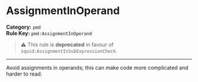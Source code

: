 # AssignmentInOperand
**Category:** `pmd`<br/>
**Rule Key:** `pmd:AssignmentInOperand`<br/>
> :warning: This rule is **deprecated** in favour of `squid:AssignmentInSubExpressionCheck`.

-----

Avoid assignments in operands; this can make code more complicated and harder to read.
